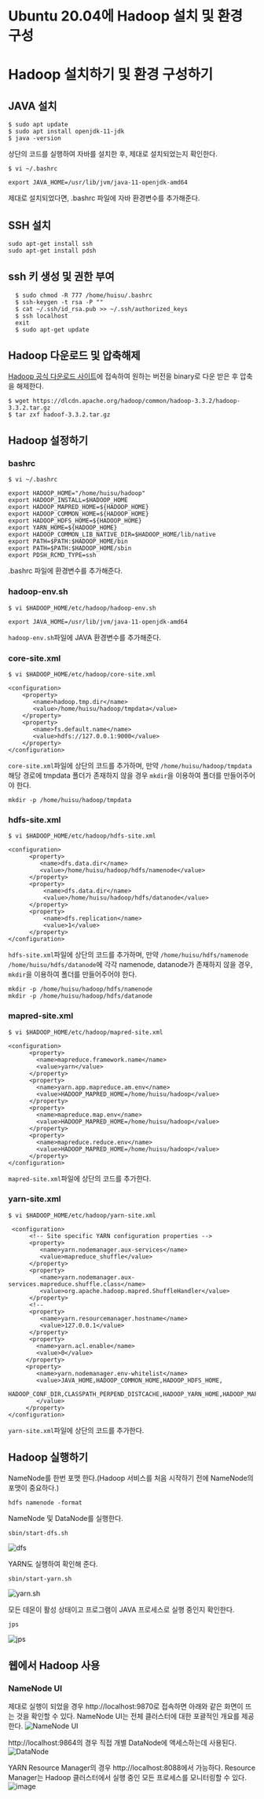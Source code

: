 ﻿# Ubuntu 20.04에 Hadoop 설치 및 환경 구성
# Hadoop 설치하기 및 환경 구성하기
## JAVA 설치
```
$ sudo apt update
$ sudo apt install openjdk-11-jdk
$ java -version
```
상단의 코드를 실행하여 자바를 설치한 후, 제대로 설치되었는지 확인한다.
```
$ vi ~/.bashrc
```
```
export JAVA_HOME=/usr/lib/jvm/java-11-openjdk-amd64
```
제대로 설치되었다면, .bashrc 파일에 자바 환경변수를 추가해준다.
## SSH 설치
```
sudo apt-get install ssh
sudo apt-get install pdsh
```
##  ssh 키 생성 및 권한 부여
```
  $ sudo chmod -R 777 /home/huisu/.bashrc 
  $ ssh-keygen -t rsa -P "" 
  $ cat ~/.ssh/id_rsa.pub >> ~/.ssh/authorized_keys 
  $ ssh localhost 
  exit 
  $ sudo apt-get update  
  ```
## Hadoop 다운로드 및 압축해제
[Hadoop 공식 다운로드 사이트](https://hadoop.apache.org/releases.html)에 접속하여 원하는 버전을 binary로 다운 받은 후 압축을 해제한다.
```
$ wget https://dlcdn.apache.org/hadoop/common/hadoop-3.3.2/hadoop-3.3.2.tar.gz
$ tar zxf hadoof-3.3.2.tar.gz 
``` 
## Hadoop 설정하기
### bashrc 
```
$ vi ~/.bashrc
```
```
export HADOOP_HOME="/home/huisu/hadoop"
export HADOOP_INSTALL=$HADOOP_HOME
export HADOOP_MAPRED_HOME=${HADOOP_HOME}
export HADOOP_COMMON_HOME=${HADOOP_HOME}
export HADOOP_HDFS_HOME=${HADOOP_HOME}
export YARN_HOME=${HADOOP_HOME}
export HADOOP_COMMON_LIB_NATIVE_DIR=$HADOOP_HOME/lib/native
export PATH=$PATH:$HADOOP_HOME/bin
export PATH=$PATH:$HADOOP_HOME/sbin
export PDSH_RCMD_TYPE=ssh
```
.bashrc 파일에 환경변수를 추가해준다.
### hadoop-env.sh
```
$ vi $HADOOP_HOME/etc/hadoop/hadoop-env.sh 
```
```
export JAVA_HOME=/usr/lib/jvm/java-11-openjdk-amd64
```
`hadoop-env.sh`파일에 JAVA 환경변수를 추가해준다.
### core-site.xml
```
$ vi $HADOOP_HOME/etc/hadoop/core-site.xml
```
```
<configuration>
	<property>
       <name>hadoop.tmp.dir</name>
       <value>/home/huisu/hadoop/tmpdata</value>
    </property>
    <property>
       <name>fs.default.name</name>
       <value>hdfs://127.0.0.1:9000</value>
    </property>
</configuration>
```
`core-site.xml`파일에 상단의 코드를 추가하며, 만약 `/home/huisu/hadoop/tmpdata` 해당 경로에 tmpdata 폴더가 존재하지 않을 경우 `mkdir`을 이용하여 폴더를 만들어주어야 한다.
```
mkdir -p /home/huisu/hadoop/tmpdata
```
### hdfs-site.xml
```
$ vi $HADOOP_HOME/etc/hadoop/hdfs-site.xml
```
```
<configuration>
      <property>
         <name>dfs.data.dir</name>
         <value>/home/huisu/hadoop/hdfs/namenode</value>
      </property>
      <property>
          <name>dfs.data.dir</name>
          <value>/home/huisu/hadoop/hdfs/datanode</value>
      </property>
      <property>
          <name>dfs.replication</name>
          <value>1</value>
      </property>
</configuration>
```
`hdfs-site.xml`파일에 상단의 코드를 추가하며, 만약 `/home/huisu/hdfs/namenode` `/home/huisu/hdfs/datanode`에 각각 namenode, datanode가 존재하지 않을 경우, `mkdir`을 이용하여 폴더를 만들어주어야 한다.
```
mkdir -p /home/huisu/hadoop/hdfs/namenode 
mkdir -p /home/huisu/hadoop/hdfs/datanode  
```
### mapred-site.xml
```
$ vi $HADOOP_HOME/etc/hadoop/mapred-site.xml
```
```
<configuration>
      <property>
        <name>mapreduce.framework.name</name>
        <value>yarn</value>
      </property>
      <property>
        <name>yarn.app.mapreduce.am.env</name>
        <value>HADOOP_MAPRED_HOME=/home/huisu/hadoop</value>
      </property>
      <property>
        <name>mapreduce.map.env</name>
        <value>HADOOP_MAPRED_HOME=/home/huisu/hadoop</value>
      </property>
      <property>
        <name>mapreduce.reduce.env</name>
        <value>HADOOP_MAPRED_HOME=/home/huisu/hadoop</value>
      </property>
</configuration>
```
`mapred-site.xml`파일에 상단의 코드를 추가한다.

### yarn-site.xml
```
$ vi $HADOOP_HOME/etc/hadoop/yarn-site.xml
```
```
 <configuration>
	  <!-- Site specific YARN configuration properties -->
      <property>
         <name>yarn.nodemanager.aux-services</name>
         <value>mapreduce_shuffle</value>
      </property>
      <property>
         <name>yarn.nodemanager.aux-services.mapreduce.shuffle.class</name>
         <value>org.apache.hadoop.mapred.ShuffleHandler</value>
      </property>
      <!--
      <property> 
	     <name>yarn.resourcemanager.hostname</name>
	     <value>127.0.0.1</value>  
	  </property>
	  <property> 
		<name>yarn.acl.enable</name> 
	    <value>0</value> 
     </property> 
     <property> 
	    <name>yarn.nodemanager.env-whitelist</name>             
	    <value>JAVA_HOME,HADOOP_COMMON_HOME,HADOOP_HDFS_HOME,
	    HADOOP_CONF_DIR,CLASSPATH_PERPEND_DISTCACHE,HADOOP_YARN_HOME,HADOOP_MAPRED_HOME
	    </value> 
	 </property>
</configuration>
```
`yarn-site.xml`파일에 상단의 코드를 추가한다.
## Hadoop 실행하기
NameNode를 한번 포맷 한다.(Hadoop 서비스를 처음 시작하기 전에 NameNode의 포맷이 중요하다.)
```
hdfs namenode -format
```
NameNode 및 DataNode를 실행한다.
```
sbin/start-dfs.sh
```
![dfs](https://user-images.githubusercontent.com/65166786/164246153-e43c1845-81c1-4c36-9e1b-019b81abdb21.png)

YARN도 실행하여 확인해 준다.
```
sbin/start-yarn.sh
```
![yarn.sh](https://user-images.githubusercontent.com/65166786/164246320-f054fb8e-3888-4021-967a-b0b4ffb8466a.png)

모든 데몬이 활성 상태이고 프로그램이 JAVA 프로세스로 실행 중인지 확인한다.
```
jps
```
![jps](https://user-images.githubusercontent.com/65166786/164246356-b2f4a58f-81a4-45ec-b2c8-99f0be061f9f.png)

## 웹에서 Hadoop 사용
### NameNode UI 
제대로 실행이 되었을 경우 http://localhost:9870로 접속하면 아래와 같은 화면이 뜨는 것을 확인할 수 있다.
NameNode UI는 전체 클러스터에 대한 포괄적인 개요를 제공한다.
![NameNode UI](https://user-images.githubusercontent.com/65166786/164247306-c6ea8d8e-2053-4ab0-96c3-adccfa88a18f.png)

http://localhost:9864의 경우 직접 개별 DataNode에 액세스하는데 사용된다.
![DataNode](https://user-images.githubusercontent.com/65166786/164248281-2453456a-7454-46d1-abe6-f4efb8f396a7.png)

YARN Resource Manager의 경우 http://localhost:8088에서 가능하다.
Resource Manager는 Hadoop 클러스터에서 실행 중인 모든 프로세스를 모니터링할 수 있다.
![image](https://user-images.githubusercontent.com/65166786/164248932-6e4f9f36-ae95-4633-bb3c-2361600bd146.png)

